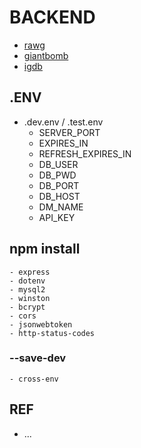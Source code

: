 # BACKEND

- [rawg](https://api.rawg.io/docs/)
- [giantbomb](https://www.giantbomb.com/api/documentation/)
- [igdb](https://api-docs.igdb.com/#getting-started)

## .ENV

- .dev.env / .test.env
    - SERVER_PORT
    - EXPIRES_IN
    - REFRESH_EXPIRES_IN
    - DB_USER
    - DB_PWD
    - DB_PORT
    - DB_HOST
    - DM_NAME
    - API_KEY

## npm install
    - express
    - dotenv
    - mysql2
    - winston
    - bcrypt
    - cors
    - jsonwebtoken
    - http-status-codes
### --save-dev
    - cross-env

## REF
- ...